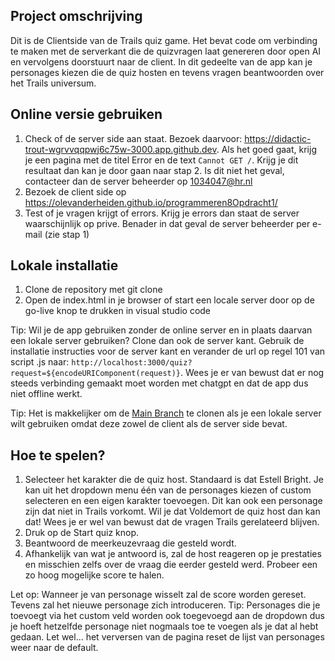 ## Project omschrijving

Dit is de Clientside van de Trails quiz game. Het bevat code om verbinding te maken met de serverkant die de quizvragen laat genereren door open AI en vervolgens doorstuurt naar de client.
In dit gedeelte van de app kan je personages kiezen die de quiz hosten en tevens vragen beantwoorden over het Trails universum.

## Online versie gebruiken

1. Check of de server side aan staat. Bezoek daarvoor: https://didactic-trout-wgrvvqqpwj6c75w-3000.app.github.dev. Als het goed gaat, krijg je een pagina met de titel Error en de text `Cannot GET /`.
   Krijg je dit resultaat dan kan je door gaan naar stap 2.
   Is dit niet het geval, contacteer dan de server beheerder op 1034047@hr.nl
2. Bezoek de client side op https://olevanderheiden.github.io/programmeren8Opdracht1/
3. Test of je vragen krijgt of errors. Krijg je errors dan staat de server waarschijnlijk op prive. Benader in dat geval de server beheerder per e-mail (zie stap 1)

## Lokale installatie

1. Clone de repository met git clone
2. Open de index.html in je browser of start een locale server door op de go-live knop te drukken in visual studio code

Tip: Wil je de app gebruiken zonder de online server en in plaats daarvan een lokale server gebruiken? Clone dan ook de server kant. Gebruik de installatie instructies voor de server kant en verander de url op regel 101 van script .js naar: `http://localhost:3000/quiz?request=${encodeURIComponent(request)}`. Wees je er van bewust dat er nog steeds verbinding gemaakt moet worden met chatgpt en dat de app dus niet offline werkt.

Tip: Het is makkelijker om de [Main Branch](https://github.com/olevanderheiden/programmeren8Opdracht1) te clonen als je een lokale server wilt gebruiken omdat deze zowel de client als de server side bevat.

## Hoe te spelen?

1. Selecteer het karakter die de quiz host. Standaard is dat Estell Bright. Je kan uit het dropdown menu één van de personages kiezen of custom selecteren en een eigen karakter toevoegen. Dit kan ook een personage zijn dat niet in Trails vorkomt. Wil je dat Voldemort de quiz host dan kan dat! Wees je er wel van bewust dat de vragen Trails gerelateerd blijven.
2. Druk op de Start quiz knop.
3. Beantwoord de meerkeuzevraag die gesteld wordt.
4. Afhankelijk van wat je antwoord is, zal de host reageren op je prestaties en misschien zelfs over de vraag die eerder gesteld werd. Probeer een zo hoog mogelijke score te halen.

Let op: Wanneer je van personage wisselt zal de score worden gereset. Tevens zal het nieuwe personage zich introduceren.
Tip: Personages die je toevoegt via het custom veld worden ook toegevoegd aan de dropdown dus je hoeft hetzelfde personage niet nogmaals toe te voegen als je dat al hebt gedaan. Let wel... het verversen van de pagina
reset de lijst van personages weer naar de default.
